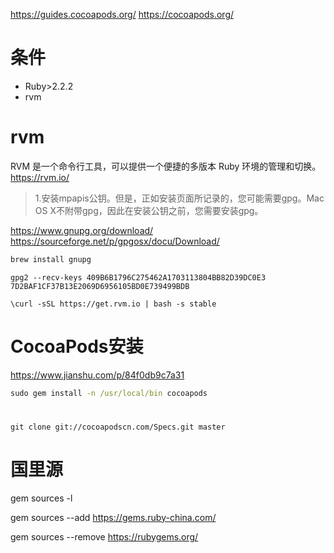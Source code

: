 https://guides.cocoapods.org/
https://cocoapods.org/

# 条件

* Ruby>2.2.2
* rvm

# rvm

RVM 是一个命令行工具，可以提供一个便捷的多版本 Ruby 环境的管理和切换。 
https://rvm.io/

> 1.安装mpapis公钥。但是，正如安装页面所记录的，您可能需要gpg。Mac OS X不附带gpg，因此在安装公钥之前，您需要安装gpg。

https://www.gnupg.org/download/
https://sourceforge.net/p/gpgosx/docu/Download/
```cmd
brew install gnupg 
```

```
gpg2 --recv-keys 409B6B1796C275462A1703113804BB82D39DC0E3 7D2BAF1CF37B13E2069D6956105BD0E739499BDB

\curl -sSL https://get.rvm.io | bash -s stable
```

# CocoaPods安装

https://www.jianshu.com/p/84f0db9c7a31

```cmd
sudo gem install -n /usr/local/bin cocoapods

```

# 


```
git clone git://cocoapodscn.com/Specs.git master
```

# 国里源

gem sources -l

gem sources --add https://gems.ruby-china.com/

gem sources --remove https://rubygems.org/